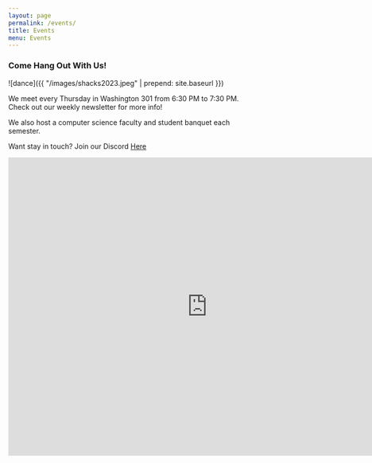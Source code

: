 ```yaml
---
layout: page
permalink: /events/
title: Events
menu: Events
---
```


### Come Hang Out With Us!

![dance]({{ "/images/shacks2023.jpeg" | prepend: site.baseurl }})

We meet every Thursday in Washington 301 from 6:30 PM to 7:30 PM. Check out our weekly newsletter for more info!

We also host a computer science faculty and student banquet each semester.

Want stay in touch? Join our Discord [Here](https://discord.gg/PgAYRuzx9Q)

<iframe src="https://calendar.google.com/calendar/embed?src=c_u2ji5i99oao8l6nts1jpred7es%40group.calendar.google.com&ctz=America%2FNew_York" style="border: 0" width="800" height="600" frameborder="0" scrolling="no"></iframe>
